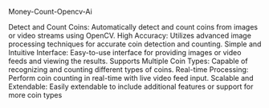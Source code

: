 Money-Count-Opencv-Ai








Detect and Count Coins: Automatically detect and count coins from images or video streams using OpenCV.
High Accuracy: Utilizes advanced image processing techniques for accurate coin detection and counting.
Simple and Intuitive Interface: Easy-to-use interface for providing images or video feeds and viewing the results.
Supports Multiple Coin Types: Capable of recognizing and counting different types of coins.
Real-time Processing: Perform coin counting in real-time with live video feed input.
Scalable and Extendable: Easily extendable to include additional features or support for more coin types
